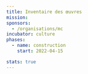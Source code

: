 ```yaml
---
title: Inventaire des œuvres
mission:  
sponsors:
  - /organisations/mc
incubator: culture
phases:
  - name: construction
    start: 2022-04-15

stats: true
---
```



